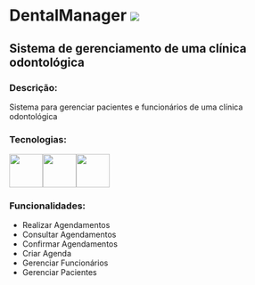 # DentalManager <img src="https://img.icons8.com/windows/32/null/dentist-time.png"/>

## Sistema de gerenciamento de uma clínica odontológica

### Descrição:
<p>Sistema para gerenciar pacientes e funcionários de uma clínica odontológica</p>

### Tecnologias:
<img src="https://cdn.jsdelivr.net/gh/devicons/devicon/icons/spring/spring-original-wordmark.svg" width="60" heigth="60"/><img src="https://cdn.jsdelivr.net/gh/devicons/devicon/icons/java/java-original-wordmark.svg" width="60" heigth="60"/><img src="https://cdn.jsdelivr.net/gh/devicons/devicon/icons/postgresql/postgresql-original-wordmark.svg" width="60" heigth="60"/>
          

          
          
### Funcionalidades:
<ul>
<li>Realizar Agendamentos</li>
<li>Consultar Agendamentos</li>
<li>Confirmar Agendamentos</li>
<li>Criar Agenda</li>
<li>Gerenciar Funcionários</li>
<li>Gerenciar Pacientes</li>
</ul>
